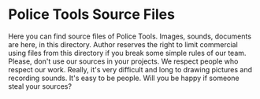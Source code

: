 # Police Tools Source Files
Here you can find source files of Police Tools. Images, sounds, documents are here, in this directory. Author reserves the right to limit commercial using files from this directory if you break some simple rules of our team. Please, don't use our sources in your projects. We respect people who respect our work. Really, it's very difficult and long to drawing pictures and recording sounds. It's easy to be people. Will you be happy if someone steal your sources?
